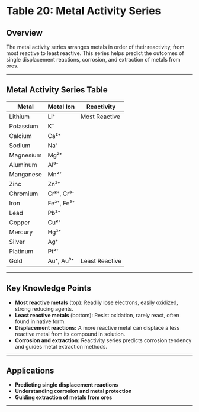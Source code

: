 # Table 20: Metal Activity Series

## Overview

The metal activity series arranges metals in order of their reactivity, from most reactive to least reactive. This series helps predict the outcomes of single displacement reactions, corrosion, and extraction of metals from ores.

---

## Metal Activity Series Table

| Metal      | Metal Ion            | Reactivity        |
|------------|----------------------|-------------------|
| Lithium    | Li⁺                  | Most Reactive     |
| Potassium  | K⁺                   |                   |
| Calcium    | Ca²⁺                 |                   |
| Sodium     | Na⁺                  |                   |
| Magnesium  | Mg²⁺                 |                   |
| Aluminum   | Al³⁺                 |                   |
| Manganese  | Mn²⁺                 |                   |
| Zinc       | Zn²⁺                 |                   |
| Chromium   | Cr²⁺, Cr³⁺           |                   |
| Iron       | Fe²⁺, Fe³⁺           |                   |
| Lead       | Pb²⁺                 |                   |
| Copper     | Cu²⁺                 |                   |
| Mercury    | Hg²⁺                 |                   |
| Silver     | Ag⁺                  |                   |
| Platinum   | Pt²⁺                 |                   |
| Gold       | Au⁺, Au³⁺            | Least Reactive    |

---

## Key Knowledge Points
- **Most reactive metals** (top): Readily lose electrons, easily oxidized, strong reducing agents.
- **Least reactive metals** (bottom): Resist oxidation, rarely react, often found in native form.
- **Displacement reactions:** A more reactive metal can displace a less reactive metal from its compound in solution.
- **Corrosion and extraction:** Reactivity series predicts corrosion tendency and guides metal extraction methods.

---

## Applications
- **Predicting single displacement reactions**
- **Understanding corrosion and metal protection**
- **Guiding extraction of metals from ores**

---
